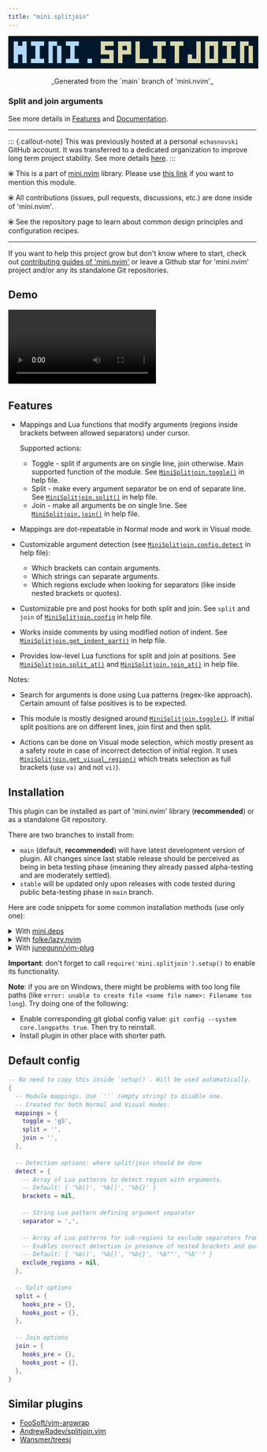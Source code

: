 ```yaml
---
title: "mini.splitjoin"
---
```


<p align="center"> <img src="https://github.com/nvim-mini/assets/blob/main/logo-2/logo-splitjoin_readme.png?raw=true" alt="mini.splitjoin" style="max-width:100%;border:solid 2px"/> </p>
<p align="center">_Generated from the `main` branch of 'mini.nvim'_</p>


### Split and join arguments

See more details in [Features](#features) and [Documentation](../doc/mini-splitjoin.qmd).

---

::: {.callout-note}
This was previously hosted at a personal `echasnovski` GitHub account. It was transferred to a dedicated organization to improve long term project stability. See more details [here](https://github.com/nvim-mini/mini.nvim/discussions/1970).
:::

⦿ This is a part of [mini.nvim](https://github.com/nvim-mini/mini.nvim) library. Please use [this link](https://github.com/nvim-mini/mini.nvim/blob/main/readmes/mini-splitjoin.md) if you want to mention this module.

⦿ All contributions (issues, pull requests, discussions, etc.) are done inside of 'mini.nvim'.

⦿ See the repository page to learn about common design principles and configuration recipes.

---

If you want to help this project grow but don't know where to start, check out [contributing guides of 'mini.nvim'](https://github.com/nvim-mini/mini.nvim/blob/main/CONTRIBUTING.md) or leave a Github star for 'mini.nvim' project and/or any its standalone Git repositories.

## Demo

![](https://github.com/nvim-mini/assets/blob/main/demo/demo-splitjoin.mp4?raw=true)

## Features

- Mappings and Lua functions that modify arguments (regions inside brackets between allowed separators) under cursor.

  Supported actions:
    - Toggle - split if arguments are on single line, join otherwise. Main supported function of the module. See [`MiniSplitjoin.toggle()`](../doc/mini-splitjoin.qmd#minisplitjoin.toggle) in help file.
    - Split - make every argument separator be on end of separate line. See [`MiniSplitjoin.split()`](../doc/mini-splitjoin.qmd#minisplitjoin.split) in help file.
    - Join - make all arguments be on single line. See [`MiniSplitjoin.join()`](../doc/mini-splitjoin.qmd#minisplitjoin.join) in help file.

- Mappings are dot-repeatable in Normal mode and work in Visual mode.

- Customizable argument detection (see [`MiniSplitjoin.config.detect`](../doc/mini-splitjoin.qmd#minisplitjoin.config.detect) in help file):
    - Which brackets can contain arguments.
    - Which strings can separate arguments.
    - Which regions exclude when looking for separators (like inside nested brackets or quotes).

- Customizable pre and post hooks for both split and join. See `split` and `join` of [`MiniSplitjoin.config`](../doc/mini-splitjoin.qmd#minisplitjoin.config) in help file.

- Works inside comments by using modified notion of indent. See [`MiniSplitjoin.get_indent_part()`](../doc/mini-splitjoin.qmd#minisplitjoin.get_indent_part) in help file.

- Provides low-level Lua functions for split and join at positions. See [`MiniSplitjoin.split_at()`](../doc/mini-splitjoin.qmd#minisplitjoin.split_at) and [`MiniSplitjoin.join_at()`](../doc/mini-splitjoin.qmd#minisplitjoin.join_at) in help file.

Notes:

- Search for arguments is done using Lua patterns (regex-like approach). Certain amount of false positives is to be expected.

- This module is mostly designed around [`MiniSplitjoin.toggle()`](../doc/mini-splitjoin.qmd#minisplitjoin.toggle). If initial split positions are on different lines, join first and then split.

- Actions can be done on Visual mode selection, which mostly present as a safety route in case of incorrect detection of initial region. It uses [`MiniSplitjoin.get_visual_region()`](../doc/mini-splitjoin.qmd#minisplitjoin.get_visual_region) which treats selection as full brackets (use `va)` and not `vi)`).

## Installation

This plugin can be installed as part of 'mini.nvim' library (**recommended**) or as a standalone Git repository.

There are two branches to install from:

- `main` (default, **recommended**) will have latest development version of plugin. All changes since last stable release should be perceived as being in beta testing phase (meaning they already passed alpha-testing and are moderately settled).
- `stable` will be updated only upon releases with code tested during public beta-testing phase in `main` branch.

Here are code snippets for some common installation methods (use only one):

<details>
<summary>With <a href="https://github.com/nvim-mini/mini.nvim/blob/main/readmes/mini-deps.md">mini.deps</a></summary>

- 'mini.nvim' library:

    | Branch | Code snippet                                  |
    |--------|-----------------------------------------------|
    | Main   | *Follow recommended ‘mini.deps’ installation* |
    | Stable | *Follow recommended ‘mini.deps’ installation* |

- Standalone plugin:

    | Branch | Code snippet                                                        |
    |--------|---------------------------------------------------------------------|
    | Main   | `add(‘nvim-mini/mini.splitjoin’)`                                   |
    | Stable | `add({ source = ‘nvim-mini/mini.splitjoin’, checkout = ‘stable’ })` |

</details>

<details>
<summary>With <a href="https://github.com/folke/lazy.nvim">folke/lazy.nvim</a></summary>

- 'mini.nvim' library:

    | Branch | Code snippet                                  |
    |--------|-----------------------------------------------|
    | Main   | `{ 'nvim-mini/mini.nvim', version = false },` |
    | Stable | `{ 'nvim-mini/mini.nvim', version = '*' },`   |

- Standalone plugin:

    | Branch | Code snippet                                       |
    |--------|----------------------------------------------------|
    | Main   | `{ 'nvim-mini/mini.splitjoin', version = false },` |
    | Stable | `{ 'nvim-mini/mini.splitjoin', version = '*' },`   |

</details>

<details>
<summary>With <a href="https://github.com/junegunn/vim-plug">junegunn/vim-plug</a></summary>

- 'mini.nvim' library:

    | Branch | Code snippet                                         |
    |--------|------------------------------------------------------|
    | Main   | `Plug 'nvim-mini/mini.nvim'`                         |
    | Stable | `Plug 'nvim-mini/mini.nvim', { 'branch': 'stable' }` |

- Standalone plugin:

    | Branch | Code snippet                                              |
    |--------|-----------------------------------------------------------|
    | Main   | `Plug 'nvim-mini/mini.splitjoin'`                         |
    | Stable | `Plug 'nvim-mini/mini.splitjoin', { 'branch': 'stable' }` |

</details>

**Important**: don't forget to call `require('mini.splitjoin').setup()` to enable its functionality.

**Note**: if you are on Windows, there might be problems with too long file paths (like `error: unable to create file <some file name>: Filename too long`). Try doing one of the following:

- Enable corresponding git global config value: `git config --system core.longpaths true`. Then try to reinstall.
- Install plugin in other place with shorter path.

## Default config

```lua
-- No need to copy this inside `setup()`. Will be used automatically.
{
  -- Module mappings. Use `''` (empty string) to disable one.
  -- Created for both Normal and Visual modes.
  mappings = {
    toggle = 'gS',
    split = '',
    join = '',
  },

  -- Detection options: where split/join should be done
  detect = {
    -- Array of Lua patterns to detect region with arguments.
    -- Default: { '%b()', '%b[]', '%b{}' }
    brackets = nil,

    -- String Lua pattern defining argument separator
    separator = ',',

    -- Array of Lua patterns for sub-regions to exclude separators from.
    -- Enables correct detection in presence of nested brackets and quotes.
    -- Default: { '%b()', '%b[]', '%b{}', '%b""', "%b''" }
    exclude_regions = nil,
  },

  -- Split options
  split = {
    hooks_pre = {},
    hooks_post = {},
  },

  -- Join options
  join = {
    hooks_pre = {},
    hooks_post = {},
  },
}
```

## Similar plugins

- [FooSoft/vim-argwrap](https://github.com/FooSoft/vim-argwrap)
- [AndrewRadev/splitjoin.vim](https://github.com/AndrewRadev/splitjoin.vim)
- [Wansmer/treesj](https://github.com/Wansmer/treesj)
